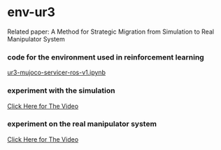 # env-ur3
Related paper: A Method for Strategic Migration from Simulation to Real Manipulator System

### code for the environment used in reinforcement learning
[ur3-mujoco-servicer-ros-v1.ipynb](https://github.com/inksci/env-ur3/blob/master/ur3-mujoco-servicer-ros-v1.ipynb)

### experiment with the simulation
[Click Here for The Video](https://github.com/inksci/env-ur3/raw/master/videos/simulation%20experiment.mp4)


### experiment on the real manipulator system
[Click Here for The Video](https://github.com/inksci/env-ur3/raw/master/videos/real%20manipulator%20experiment.mp4)
